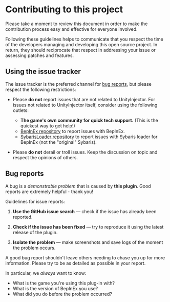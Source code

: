 # Contributing to this project

Please take a moment to review this document in order to make the contribution
process easy and effective for everyone involved.

Following these guidelines helps to communicate that you respect the time of
the developers managing and developing this open source project. In return,
they should reciprocate that respect in addressing your issue or assessing
patches and features.


## Using the issue tracker

The issue tracker is the preferred channel for [bug reports](#bugs), but please respect the following restrictions:

* Please **do not** report issues that are not related to UnityInjector. For issues 
  not related to UnityInjector itself, consider using the following outlets:
  - **The game's own community for quick tech support.** (This is the quickest way to get help!)
  - [BepInEx repository](https://github.com/BepInEx/BepInEx) to report issues with
    BepInEx.
  - [SybarisLoader repository](https://github.com/BepInEx/BepInEx.SybarisLoader.Patcher) to report issues
    with Sybaris loader for BepInEx (not the "original" Sybaris).
      

* Please **do not** derail or troll issues. Keep the discussion on topic and
  respect the opinions of others.


<a name="bugs"></a>
## Bug reports

A bug is a _demonstrable problem_ that is caused by **this plugin**.
Good reports are extremely helpful - thank you!

Guidelines for issue reports:

1. **Use the GitHub issue search** &mdash; check if the issue has already been
   reported.

2. **Check if the issue has been fixed** &mdash; try to reproduce it using the
   latest release of the plugin.

3. **Isolate the problem** &mdash; make screenshots and save logs of the moment
   the problem occurs.

A good bug report shouldn't leave others needing to chase you up for more
information. Please try to be as detailed as possible in your report. 

In particular, we *always* want to know:

* What is the game you're using this plug-in with?
* What is the version of BepInEx you use?
* What did you do before the problem occurred?